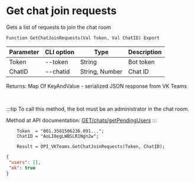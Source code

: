 ﻿---
sidebar_position: 7
---

# Get chat join requests
 Gets a list of requests to join the chat room



`Function GetChatJoinRequests(Val Token, Val ChatID) Export`

  | Parameter | CLI option | Type | Description |
  |-|-|-|-|
  | Token | --token | String | Bot token |
  | ChatID | --chatid | String, Number | Chat ID |

  
  Returns:  Map Of KeyAndValue - serialized JSON response from VK Teams

<br/>

:::tip
To call this method, the bot must be an administrator in the chat room.

 Method at API documentation: [GET ​​/chats​/getPendingUsers](https://teams.vk.com/botapi/#/chats/get_chats_getPendingUsers)
:::
<br/>


```bsl title="Code example"
    Token  = "001.3501506236.091...";
    ChatID = "AoLI0egLWBSLR1Ngn2w";

    Result = OPI_VKTeams.GetChatJoinRequests(Token, ChatID);
```
 



```json title="Result"
{
 "users": [],
 "ok": true
}
```
